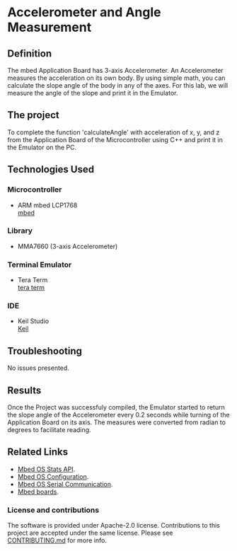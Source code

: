 # Accelerometer and Angle Measurement

## Definition
The mbed Application Board has 3-axis Accelerometer. An Accelerometer measures the acceleration on its own
body. By using simple math, you can calculate the slope angle of the body in any of the axes.
For this lab, we will measure the angle of the slope and print it in the Emulator.

## The project

To complete the function 'calculateAngle' with acceleration of x, y, and z from the Application Board
of the Microcontroller using C++ and print it in the Emulator on the PC.

## Technologies Used

### Microcontroller
* ARM mbed LCP1768 <br />
[mbed](https://os.mbed.com/platforms/mbed-LPC1768/)

### Library
* MMA7660 (3-axis Accelerometer)

### Terminal Emulator 
* Tera Term <br />
[tera term](https://ttssh2.osdn.jp/index.html.en)

### IDE
* Keil Studio <br />
[Keil](https://www.keil.arm.com/)


## Troubleshooting

No issues presented.

## Results
Once the Project was successfuly compiled, the Emulator started to return the slope angle of the Accelerometer every 0.2 seconds
while turning of the Application Board on its axis.
The measures were converted from radian to degrees to facilitate reading.

## Related Links

* [Mbed OS Stats API](https://os.mbed.com/docs/latest/apis/mbed-statistics.html).
* [Mbed OS Configuration](https://os.mbed.com/docs/latest/reference/configuration.html).
* [Mbed OS Serial Communication](https://os.mbed.com/docs/latest/tutorials/serial-communication.html).
* [Mbed boards](https://os.mbed.com/platforms/).

### License and contributions

The software is provided under Apache-2.0 license. Contributions to this project are accepted under the same license. Please see [CONTRIBUTING.md](./CONTRIBUTING.md) for more info.
